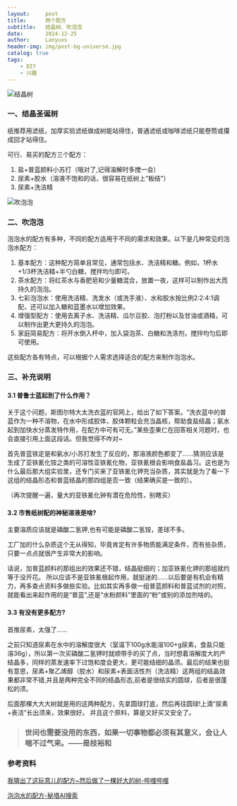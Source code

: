 ```yaml
---
layout:     post
title:      两个配方
subtitle:   结晶树、吹泡泡
date:       2024-12-25
author:     Lanyuxs
header-img: img/post-bg-universe.jpg
catalog: true
tags:
    - DIY
    - 兴趣
---
```


![结晶树](https://p.ipic.vip/0mhujc.jpg)

### 一、结晶圣诞树

纸推荐用滤纸，加厚实验滤纸做成树能站得住，普通滤纸或咖啡滤纸只能卷筒或攥成回才站得住。

可行、易买的配方三个配方：

1.  盐+普蓝颜料小苏打（哦对了,记得溶解时多搅一会）
2. 尿素+胶水（溶液不饱和的话，很容易在纸树上”板结”）
3. 尿素+洗洁精

![吹泡泡](https://p.ipic.vip/6la2xt.png)

### 二、吹泡泡

泡泡水的配方有多种，不同的配方适用于不同的需求和效果。以下是几种常见的泡泡水配方：

1. 基本配方：这种配方简单且常见，通常包括水、洗洁精和糖。例如，1杯水+1/3杯洗洁精+半勺白糖，搅拌均匀即可。
2. 茶水配方：将红茶水与香肥皂和少量糖混合，放置一夜，这样可以制作出大而持久的泡泡。
3. 七彩泡泡水：使用洗洁精、洗发水（或洗手液）、水和胶水按比例2:2:4:1调配，还可以加入糖和蓝墨水以增加效果。
4. 增强型配方：使用去离子水、洗洁精、瓜尔豆胶、泡打粉以及甘油或酒精，可以制作出更大更持久的泡泡。
5. 家庭简易配方：将开水倒入杯中，加入袋泡茶、白糖和洗涤剂，搅拌均匀后即可使用。

这些配方各有特点，可以根据个人需求选择适合的配方来制作泡泡水。

### 三、补充说明

#### 3.1 普鲁士蓝起到了什么作用？

关于这个问题，斯图尔特大太洗衣蓝的官网上，给出了如下答案。“洗衣蓝中的普蓝作为一种不溶物，在水中形成胶体，胶体颗粒会充当晶核，帮助食盐结晶；氨水起到加快水分蒸发特作用，在配方中可有可无。”某些歪果仁在回答相关河题时，也会直接引用上面这段话。但我觉得不咋对~

首先普蓝铁定是和氨水/小苏打发生了反应的，那溶液颜色都变了……猜测应该是生成了亚铁氰化铵之类的可溶性亚铁氰化物，亚铁氰根会影响食盐晶习。这也是为什么最后那大组实验里，还专门买来了亚铁氰化钾充当杂质，其实就是为了看一下这组的结晶形态和普蓝结晶的那四组是否一致（结果确买是一致的）。

（再次提醒一遍，量大的亚铁氰化钟有潜在危险性，别瞎买）

#### 3.2 市售纸树配的神秘溶液是啥?

主要溶质应该就是磷酸二氢钾,也有可能是磷酸二氢铵，差球不多。

工厂加的什么杂质这个无从得知，毕竟肯定有许多物质能满足条件，而有些杂质，只要一点点就很产生非常大的影响。

话说，加普蓝颜料的那组出的效果还不错，结晶挺细的；加亚铁氰化钾的那组就约等于没开花。
所以应该不是亚铁氰根起作用，就挺迷的……以后要是有机会有精力，再多查点资料多做些实验。比如其实再多做一组普蓝颜料和普蓝试剂的对照，就能看出来起作用的是“普蓝”,还是“水粉颜料”里面的“粉”或别的添加剂啥的。

#### 3.3 有没有更多配方?

首推尿素，太强了……

之前只知道尿素在水中的溶解度很大（室温下100g水能溶100+g尿素，食盐只能溶36g），所以第一次买磷酸二氢钾时就顺带手的买了点，当时想着溶解度大的产结晶多，同样的蒸发速率下过饱和度会更大，更可能结细的晶须。最后的结果也挺有意思，尿素+聚乙烯醇（胶水）和尿素+表面活性剂（洗洁精）这两组的结晶效果都非常不错,并且是两种完全不同的结晶形态,前者是很结实的圆球，后者是很蓬松的须。

后面那棵大大大树就是用的这两种配方，先拿圆球打底，然后再往圆球!上滴“尿素+表活”长出须来，效果很好。
并且这个原料，算是又好买又安全了。

> ### 世间也需要没用的东西，如果一切事物都必须有其意义，会让人喘不过气来。——是枝裕和

### 参考资料

[我猜出了这玩意儿的配方~然后做了一棵好大的树-哔哩哔哩](https://b23.tv/dfvzXZ1)

[泡泡水的配方-秘塔AI搜索](https://metaso.cn/search/8533760550138912768?q=%E6%B3%A1%E6%B3%A1%E6%B0%B4%E7%9A%84%E9%85%8D%E6%96%B9)